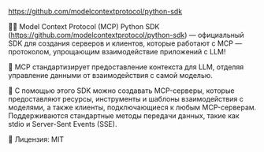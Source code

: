 
https://github.com/modelcontextprotocol/python-sdk

👩‍💻 Model Context Protocol (MCP) Python SDK (https://github.com/modelcontextprotocol/python-sdk) — официальный SDK для создания серверов и клиентов, которые работают с MCP — протоколом, упрощающим взаимодействие приложений с LLM!

🌟 MCP стандартизирует предоставление контекста для LLM, отделяя управление данными от взаимодействия с самой моделью.

🌟 С помощью этого SDK можно создавать MCP-серверы, которые предоставляют ресурсы, инструменты и шаблоны взаимодействия с моделями, а также клиенты, подключающиеся к любым MCP-серверам. Поддерживаются стандартные методы передачи данных, такие как stdio и Server-Sent Events (SSE).

🔐 Лицензия: MIT